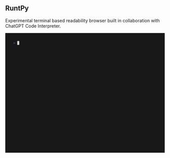 RuntPy
------

Experimental terminal based readability browser built in collaboration with
ChatGPT Code Interpreter.

![RuntPy Demo](./demo.gif)
